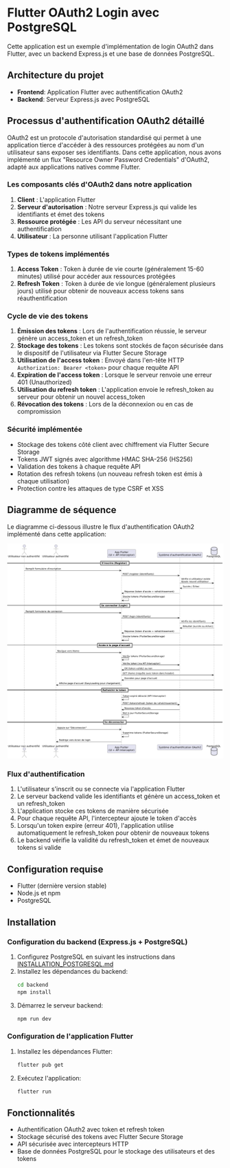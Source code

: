 # Flutter OAuth2 Login avec PostgreSQL

Cette application est un exemple d'implémentation de login OAuth2 dans Flutter, avec un backend Express.js et une base de données PostgreSQL.

## Architecture du projet

- **Frontend**: Application Flutter avec authentification OAuth2
- **Backend**: Serveur Express.js avec PostgreSQL

## Processus d'authentification OAuth2 détaillé

OAuth2 est un protocole d'autorisation standardisé qui permet à une application tierce d'accéder à des ressources protégées au nom d'un utilisateur sans exposer ses identifiants. Dans cette application, nous avons implémenté un flux "Resource Owner Password Credentials" d'OAuth2, adapté aux applications natives comme Flutter.

### Les composants clés d'OAuth2 dans notre application

1. **Client** : L'application Flutter
2. **Serveur d'autorisation** : Notre serveur Express.js qui valide les identifiants et émet des tokens
3. **Ressource protégée** : Les API du serveur nécessitant une authentification
4. **Utilisateur** : La personne utilisant l'application Flutter

### Types de tokens implémentés

1. **Access Token** : Token à durée de vie courte (généralement 15-60 minutes) utilisé pour accéder aux ressources protégées
2. **Refresh Token** : Token à durée de vie longue (généralement plusieurs jours) utilisé pour obtenir de nouveaux access tokens sans réauthentification

### Cycle de vie des tokens

1. **Émission des tokens** : Lors de l'authentification réussie, le serveur génère un access_token et un refresh_token
2. **Stockage des tokens** : Les tokens sont stockés de façon sécurisée dans le dispositif de l'utilisateur via Flutter Secure Storage
3. **Utilisation de l'access token** : Envoyé dans l'en-tête HTTP `Authorization: Bearer <token>` pour chaque requête API
4. **Expiration de l'access token** : Lorsque le serveur renvoie une erreur 401 (Unauthorized)
5. **Utilisation du refresh token** : L'application envoie le refresh_token au serveur pour obtenir un nouvel access_token
6. **Révocation des tokens** : Lors de la déconnexion ou en cas de compromission

### Sécurité implémentée

- Stockage des tokens côté client avec chiffrement via Flutter Secure Storage
- Tokens JWT signés avec algorithme HMAC SHA-256 (HS256)
- Validation des tokens à chaque requête API
- Rotation des refresh tokens (un nouveau refresh token est émis à chaque utilisation)
- Protection contre les attaques de type CSRF et XSS

## Diagramme de séquence

Le diagramme ci-dessous illustre le flux d'authentification OAuth2 implémenté dans cette application:

![Diagramme de séquence OAuth2](digramSequence.png)

### Flux d'authentification
1. L'utilisateur s'inscrit ou se connecte via l'application Flutter
2. Le serveur backend valide les identifiants et génère un access_token et un refresh_token
3. L'application stocke ces tokens de manière sécurisée
4. Pour chaque requête API, l'intercepteur ajoute le token d'accès
5. Lorsqu'un token expire (erreur 401), l'application utilise automatiquement le refresh_token pour obtenir de nouveaux tokens
6. Le backend vérifie la validité du refresh_token et émet de nouveaux tokens si valide

## Configuration requise

- Flutter (dernière version stable)
- Node.js et npm
- PostgreSQL

## Installation

### Configuration du backend (Express.js + PostgreSQL)

1. Configurez PostgreSQL en suivant les instructions dans [INSTALLATION_POSTGRESQL.md](INSTALLATION_POSTGRESQL.md)
2. Installez les dépendances du backend:
   ```bash
   cd backend
   npm install
   ```
3. Démarrez le serveur backend:
   ```bash
   npm run dev
   ```

### Configuration de l'application Flutter

1. Installez les dépendances Flutter:
   ```bash
   flutter pub get
   ```
2. Exécutez l'application:
   ```bash
   flutter run
   ```

## Fonctionnalités

- Authentification OAuth2 avec token et refresh token
- Stockage sécurisé des tokens avec Flutter Secure Storage
- API sécurisée avec intercepteurs HTTP
- Base de données PostgreSQL pour le stockage des utilisateurs et des tokens
